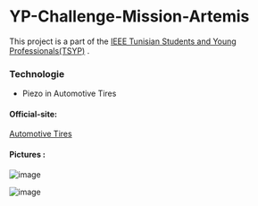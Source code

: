 # YP-Challenge-Mission-Artemis
This project is a part of the [IEEE Tunisian Students and Young Professionals(TSYP)](https://tsyp.ieee.tn/) . 

### Technologie
* Piezo in Automotive Tires

#### Official-site:

[Automotive Tires](https://www.altenergymag.com/article/2017/12/piezoelectric-power-generation-in-automotive-tires/27642)

#### Pictures :

![image](https://user-images.githubusercontent.com/77456894/208161692-e12297c7-15f0-43f4-ac7c-66f8951b4606.png)

![image](https://user-images.githubusercontent.com/77456894/208161741-b7cb7edc-db67-4d7d-8fa0-0353c55f27ce.png)
